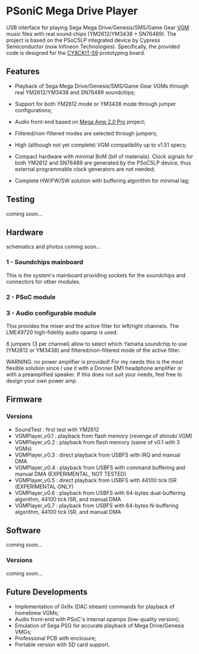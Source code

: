 # PSoniC Mega Drive Player

USB interface for playing Sega Mega Drive/Genesis/SMS/Game Gear [VGM](https://en.wikipedia.org/wiki/Video_game_music) music files with real sound chips (YM2612/YM3438 + SN76489). The project is based on the PSoC5LP integrated device by Cypress Semiconductor (now Infineon Technologies). Specifically, the provided code is designed for the [CY8CKIT-59](https://www.infineon.com/cms/en/product/evaluation-boards/cy8ckit-059/) prototyping board.


## Features

- Playback of Sega Mega Drive/Genesis/SMS/Game Gear VGMs through real YM2612/YM3438 and SN76489 soundchips;

- Support for both YM2612 mode or YM3438 mode through jumper configurations;

- Audio front-end based on [Mega Amp 2.0 Pro](https://github.com/TRP-Retromods/MegaAmp2Pro) project;

- Filtered/non-filtered modes are selected through jumpers;

- High (although not yet complete) VGM compatibility up to v1.51 specs;

- Compact hardware with minimal BoM (bill of materials). Clock signals for both YM2612 and SN76489 are generated by the PSoC5LP device, thus external programmable clock generators are not needed;

- Complete HW/FW/SW solution with buffering algorithm for minimal lag;    

## Testing

coming soon...

## Hardware

schematics and photos coming soon...

### 1 - Soundchips mainboard

This is the system's mainboard providing sockets for the soundchips and connectors for other modules. 

### 2 - PSoC module

### 3 - Audio configurable module

This provides the mixer and the active filter for left/right channels. The LME49720 high-fidelity audio opamp is used.

6 jumpers (3 per channel) allow to select which Yamaha soundchip to use (YM2612 or YM3438) and filtered/non-filtered mode of the active filter.

WARNING: no power amplifier is provided! For my needs this is the most flexible solution since I use it with a Donner EM1 headphone amplifier or with a preamplified speaker. If this does not suit your needs, feel free to design your own power amp.

## Firmware

### Versions

- SoundTest         :   first test with YM2612
- VGMPlayer_v0.1    :   playback from flash memory (revenge of shinobi VGM)
- VGMPlayer_v0.2    :   playback from flash memory (same of v0.1 with 3 VGMs)
- VGMPlayer_v0.3    :   direct playback from USBFS with IRQ and manual DMA
- VGMPlayer_v0.4    :   playback from USBFS with command buffering and manual DMA (EXPERIMENTAL, NOT TESTED)
- VGMPlayer_v0.5    :   direct playback from USBFS with 44100 tick ISR (EXPERIMENTAL ONLY)
- VGMPlayer_v0.6    :   playback from USBFS with 64-bytes dual-buffering algorithm, 44100 tick ISR, and manual DMA
- VGMPlayer_v0.7    :   playback from USBFS with 64-bytes N-buffering algorithm, 44100 tick ISR, and manual DMA

## Software

coming soon...

### Versions

coming soon...

## Future Developments

- Implementation of 0x9x (DAC stream) commands for playback of homebrew VGMs;
- Audio front-end with PSoC's internal opamps (low-quality version);
- Emulation of Sega PSG for accurate playback of Mega Drive/Genesis VMGs;
- Professional PCB with enclosure;
- Portable version with SD card support.